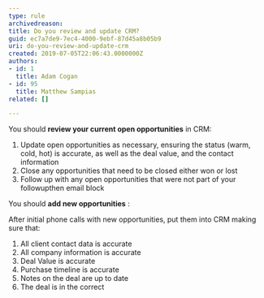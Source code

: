 ```yaml
---
type: rule
archivedreason: 
title: Do you review and update CRM?
guid: ec7a7de9-7ec4-4000-9ebf-87d45a8b05b9
uri: do-you-review-and-update-crm
created: 2019-07-05T22:06:43.0000000Z
authors:
- id: 1
  title: Adam Cogan
- id: 95
  title: Matthew Sampias
related: []

---
```


You should  **review your current open opportunities** in CRM:

<!--endintro-->

1. Update open opportunities as necessary, ensuring the status (warm, cold, hot) is accurate, as well as the deal value, and the contact information
2. Close any opportunities that need to be closed either won or lost
3. Follow up with any open opportunities that were not part of your followupthen email block


You should  **add new opportunities** :

After initial phone calls with new opportunities, put them into CRM making sure that:

1. All client contact data is accurate
2. All company information is accurate
3. Deal Value is accurate
4. Purchase timeline is accurate
5. Notes on the deal are up to date
6. The deal is in the correct
